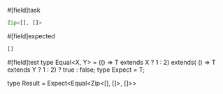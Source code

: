 #[field]task
```ts
Zip<[], []>
```

#[field]expected
```ts
[]
```

#[field]test
type Equal<X, Y> = (<T>() => T extends X ? 1 : 2) extends(
    <T>() => T extends Y ? 1 : 2) ? true : false;
type Expect<T extends true> = T;

type Result = Expect<Equal<Zip<[], []>, []>>